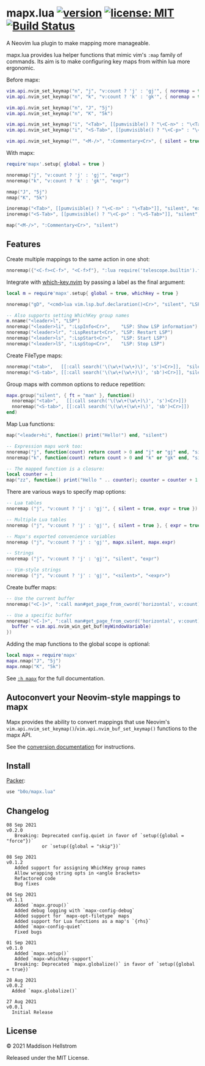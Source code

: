 # mapx.lua [![version](https://img.shields.io/github/v/tag/b0o/mapx.lua?style=flat&color=yellow&label=version&sort=semver)](https://github.com/b0o/mapx.lua/releases) [![license: MIT](https://img.shields.io/github/license/b0o/mapx.lua?style=flat&color=green)](https://mit-license.org) [![Build Status](https://img.shields.io/github/workflow/status/b0o/mapx.lua/test)](https://github.com/b0o/mapx.lua/actions/workflows/test.yaml)

A Neovim lua plugin to make mapping more manageable.

mapx.lua provides lua helper functions that mimic vim's `:map` family of
commands. Its aim is to make configuring key maps from within lua more
ergonomic.

Before mapx:

```lua
vim.api.nvim_set_keymap("n", "j", "v:count ? 'j' : 'gj'", { noremap = true, expr = true })
vim.api.nvim_set_keymap("n", "k", "v:count ? 'k' : 'gk'", { noremap = true, expr = true })

vim.api.nvim_set_keymap("n", "J", "5j")
vim.api.nvim_set_keymap("n", "K", "5k")

vim.api.nvim_set_keymap("i", "<Tab>", [[pumvisible() ? "\<C-n>" : "\<Tab>"]], { noremap = true, silent = true, expr = true })
vim.api.nvim_set_keymap("i", "<S-Tab>", [[pumvisible() ? "\<C-p>" : "\<S-Tab>"]], { noremap = true, silent = true, expr = true })

vim.api.nvim_set_keymap("", "<M-/>", ":Commentary<Cr>", { silent = true })
```

With mapx:

```lua
require'mapx'.setup{ global = true }

nnoremap("j", "v:count ? 'j' : 'gj'", "expr")
nnoremap("k", "v:count ? 'k' : 'gk'", "expr")

nmap("J", "5j")
nmap("K", "5k")

inoremap("<Tab>", [[pumvisible() ? "\<C-n>" : "\<Tab>"]], "silent", "expr")
inoremap("<S-Tab>", [[pumvisible() ? "\<C-p>" : "\<S-Tab>"]], "silent", "expr")

map("<M-/>", ":Commentary<Cr>", "silent")
```

## Features

Create multiple mappings to the same action in one shot:

```lua
nnoremap({"<C-f><C-f>", "<C-f>f"}, ":lua require('telescope.builtin').find_files()<Cr>", "silent")
```

Integrate with [which-key.nvim](https://github.com/folke/which-key.nvim) by
passing a label as the final argument:

```lua
local m = require'mapx'.setup{ global = true, whichkey = true }

nnoremap("gD", "<cmd>lua vim.lsp.buf.declaration()<Cr>", "silent", "LSP: Goto declaration")

-- Also supports setting WhichKey group names
m.nname("<leader>l", "LSP")
nnoremap("<leader>li", ":LspInfo<Cr>",    "LSP: Show LSP information")
nnoremap("<leader>lr", ":LspRestart<Cr>", "LSP: Restart LSP")
nnoremap("<leader>ls", ":LspStart<Cr>",   "LSP: Start LSP")
nnoremap("<leader>lS", ":LspStop<Cr>",    "LSP: Stop LSP")
```

Create FileType maps:

```lua
nnoremap("<tab>",   [[:call search('\(\w\+(\w\+)\)', 's')<Cr>]],  "silent", { ft = "man" })
nnoremap("<S-tab>", [[:call search('\(\w\+(\w\+)\)', 'sb')<Cr>]], "silent", { ft = "man" })
```

Group maps with common options to reduce repetition:

```lua
mapx.group("silent", { ft = "man" }, function()
  nnoremap("<tab>",   [[:call search('\(\w\+(\w\+)\)', 's')<Cr>]])
  nnoremap("<S-tab>", [[:call search('\(\w\+(\w\+)\)', 'sb')<Cr>]])
end)
```

Map Lua functions:

```lua
map("<leader>hi", function() print("Hello!") end, "silent")

-- Expression maps work too:
nnoremap("j", function(count) return count > 0 and "j" or "gj" end, "silent", "expr")
nnoremap("k", function(count) return count > 0 and "k" or "gk" end, "silent", "expr")

-- The mapped function is a closure:
local counter = 1
map("zz", function() print("Hello " .. counter); counter = counter + 1 end, "silent")
```

There are various ways to specify map options:

```lua
-- Lua tables
nnoremap ("j", "v:count ? 'j' : 'gj'", { silent = true, expr = true })

-- Multiple Lua tables
nnoremap ("j", "v:count ? 'j' : 'gj'", { silent = true }, { expr = true })

-- Mapx's exported convenience variables
nnoremap ("j", "v:count ? 'j' : 'gj'", mapx.silent, mapx.expr)

-- Strings
nnoremap ("j", "v:count ? 'j' : 'gj'", "silent", "expr")

-- Vim-style strings
nnoremap ("j", "v:count ? 'j' : 'gj'", "<silent>", "<expr>")
```

Create buffer maps:

```lua
-- Use the current buffer
nnoremap("<C-]>", ":call man#get_page_from_cword('horizontal', v:count)<CR>", "silent", "buffer")

-- Use a specific buffer
nnoremap("<C-]>", ":call man#get_page_from_cword('horizontal', v:count)<CR>", "silent", {
  buffer = vim.api.nvim_win_get_buf(myWindowVariable)
})
```

Adding the map functions to the global scope is optional:

```lua
local mapx = require'mapx'
mapx.nmap("J", "5j")
mapx.nmap("K", "5k")
```

See [`:h mapx`](https://github.com/b0o/mapx.lua/blob/main/doc/mapx.txt) for the full documentation.

## Autoconvert your Neovim-style mappings to mapx

Mapx provides the ability to convert mappings that use Neovim's
`vim.api.nvim_set_keymap()`/`vim.api.nvim_buf_set_keymap()` functions to the
mapx API.

See the [conversion documentation](https://github.com/b0o/mapx.lua/blob/main/conversion.md) for instructions.

## Install

[Packer](https://github.com/wbthomason/packer.nvim):

```lua
use "b0o/mapx.lua"
```

## Changelog

```
08 Sep 2021                                                             v0.2.0
   Breaking: Deprecated config.quiet in favor of `setup({global = "force"})`
             or `setup({global = "skip"})`

08 Sep 2021                                                             v0.1.2
   Added support for assigning WhichKey group names
   Allow wrapping string opts in <angle brackets>
   Refactored code
   Bug fixes

04 Sep 2021                                                             v0.1.1
   Added `mapx.group()`
   Added debug logging with `mapx-config-debug`
   Added support for `mapx-opt-filetype` maps
   Added support for Lua functions as a map's `{rhs}`
   Added `mapx-config-quiet`
   Fixed bugs

01 Sep 2021                                                             v0.1.0
   Added `mapx.setup()`
   Added `mapx-whichkey-support`
   Breaking: Deprecated `mapx.globalize()` in favor of `setup({global = true})`

28 Aug 2021                                                             v0.0.2
  Added `mapx.globalize()`

27 Aug 2021                                                             v0.0.1
  Initial Release
```

## License

<!-- LICENSE -->

&copy; 2021 Maddison Hellstrom

Released under the MIT License.

<!-- /LICENSE -->
